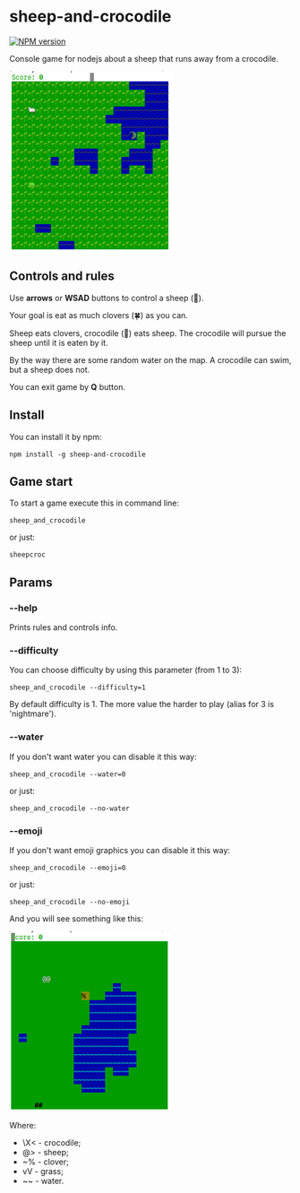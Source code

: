 # sheep-and-crocodile

[![NPM version](https://img.shields.io/npm/v/sheep-and-crocodile.svg)](https://www.npmjs.com/package/sheep-and-crocodile)

Console game for nodejs about a sheep that runs away from a crocodile.

![sheep-and-crocodile](https://raw.githubusercontent.com/saveryanov/sheep-and-crocodile/master/examples/emoji.png)

## Controls and rules

Use **arrows** or **WSAD** buttons to control a sheep (🐑).

Your goal is eat as much clovers (🍀) as you can.

Sheep eats clovers, crocodile (🐊) eats sheep. The crocodile will pursue the sheep until it is eaten by it.

By the way there are some random water on the map. A crocodile can swim, but a sheep does not.

You can exit game by **Q** button.

## Install

You can install it by npm:

```commandline
npm install -g sheep-and-crocodile
```

## Game start

To start a game execute this in command line:

```commandline
sheep_and_crocodile
```

or just:

```commandline
sheepcroc
```

## Params

### --help

Prints rules and controls info.

### --difficulty

You can choose difficulty by using this parameter (from 1 to 3):

```commandline
sheep_and_crocodile --difficulty=1
```

By default difficulty is 1. The more value the harder to play (alias for 3 is 'nightmare').

### --water

If you don't want water you can disable it this way:

```commandline
sheep_and_crocodile --water=0
```

or just:

```commandline
sheep_and_crocodile --no-water
```

### --emoji

If you don't want emoji graphics you can disable it this way:

```commandline
sheep_and_crocodile --emoji=0
```

or just:

```commandline
sheep_and_crocodile --no-emoji
```

And you will see something like this:

![sheep-and-crocodile simple graphics](https://raw.githubusercontent.com/saveryanov/sheep-and-crocodile/master/examples/simple.png)

Where:

* \X< - crocodile;
* @> - sheep;
* ~% - clover;
* vV - grass;
* ~~ - water.